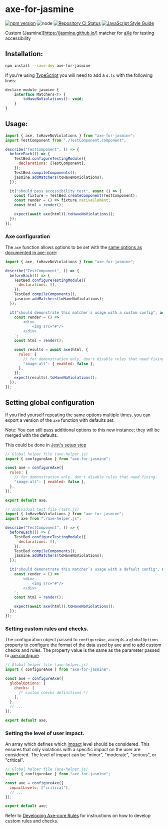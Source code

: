 # axe-for-jasmine

[![npm version](https://img.shields.io/npm/v/axe-for-jasmine.svg)](https://www.npmjs.com/package/axe-for-jasmine)
![node](https://img.shields.io/node/v/axe-for-jasmine)
[![Repository CI Status](https://github.com/nickcolley/axe-for-jasmine/workflows/test/badge.svg)](https://github.com/nickcolley/axe-for-jasmine/actions?query=workflow%3Atest)
[![JavaScript Style Guide](https://img.shields.io/badge/code_style-standard-brightgreen.svg)](https://standardjs.com)

Custom [Jasmine][https://jasmine.github.io/] matcher for [aXe](https://github.com/dequelabs/axe-core) for testing accessibility

## Installation:

```bash
npm install --save-dev axe-for-jasmine
```

If you're using [TypeScript](https://www.typescriptlang.org/) you will need to add a `d.ts` with the following lines:

```javascript
declare module jasmine {
    interface Matchers<T> {
        toHaveNoViolations(): void;
    }
}
```

## Usage:

```javascript
import { axe, toHaveNoViolations } from "axe-for-jasmine";
import TestComponent from "./TestComponent.component";

describe("TestComponent", () => {
  beforeEach(() => {
    TestBed.configureTestingModule({
      declarations: [TestComponent],
    });
    TestBed.compileComponents();
    jasmine.addMatchers(toHaveNoViolations);
  });

  it("should pass accessibility test", async () => {
    const fixture = TestBed.createComponent(TestComponent);
    const render = () => fixture.nativeElement;
    const html = render();

    expect(await axe(html)).toHaveNoViolations();
  });
});
```

### Axe configuration

The `axe` function allows options to be set with the [same options as documented in axe-core](https://github.com/dequelabs/axe-core/blob/master/doc/API.md#options-parameter):

```javascript
import { axe, toHaveNoViolations } from "axe-for-jasmine";

describe("TestComponent", () => {
  beforeEach(() => {
    TestBed.configureTestingModule({
      declarations: [],
    });
    TestBed.compileComponents();
    jasmine.addMatchers(toHaveNoViolations);
  });

  it("should demonstrate this matcher`s usage with a custom config", async () => {
    const render = () => `
        <div>
            <img src="#"/>
        </div>
    `;
    const html = render();

    const results = await axe(html, {
      rules: {
        // for demonstration only, don't disable rules that need fixing.
        "image-alt": { enabled: false },
      },
    });
    expect(results).toHaveNoViolations();
  });
});
```

## Setting global configuration

If you find yourself repeating the same options multiple times, you can export a version of the `axe` function with defaults set.

Note: You can still pass additional options to this new instance; they will be merged with the defaults.

This could be done in [Jest's setup step](https://jestjs.io/docs/en/setup-teardown)

```javascript
// Global helper file (axe-helper.js)
import { configureAxe } from "axe-for-jasmine";

const axe = configureAxe({
  rules: {
    // for demonstration only, don't disable rules that need fixing.
    "image-alt": { enabled: false },
  },
});

export default axe;
```

```javascript
// Individual test file (test.js)
import { toHaveNoViolations } from "axe-for-jasmine";
import axe from "./axe-helper.js";

describe("TestComponent", () => {
  beforeEach(() => {
    TestBed.configureTestingModule({
      declarations: [],
    });
    TestBed.compileComponents();
    jasmine.addMatchers(toHaveNoViolations);
  });

  it("should demonstrate this matcher`s usage with a default config", async () => {
    const render = () => `
        <div>
            <img src="#"/>
        </div>
    `;
    const html = render();

    expect(await axe(html)).toHaveNoViolations();
  });
});
```

### Setting custom rules and checks.

The configuration object passed to `configureAxe`, accepts a `globalOptions` property to configure the format of the data used by axe and to add custom checks and rules. The property value is the same as the parameter passed to [axe.configure](https://github.com/dequelabs/axe-core/blob/master/doc/API.md#parameters-1).

```javascript
// Global helper file (axe-helper.js)
import { configureAxe } from "axe-for-jasmine";

const axe = configureAxe({
  globalOptions: {
    checks: [
      /* custom checks definitions */
    ],
  },
  // ...
});

export default axe;
```

### Setting the level of user impact.

An array which defines which [impact](https://github.com/dequelabs/axe-core/blob/develop/doc/rule-descriptions.md) level should be considered. This ensures that only violations with a specific impact on the user are considered. The level of impact can be "minor", "moderate", "serious", or "critical".

```javascript
// Global helper file (axe-helper.js)
import { configureAxe } from "axe-for-jasmine";

const axe = configureAxe({
  impactLevels: ["critical"],
  // ...
});

export default axe;
```

Refer to [Developing Axe-core Rules](https://github.com/dequelabs/axe-core/blob/master/doc/rule-development.md) for instructions on how to develop custom rules and checks.
